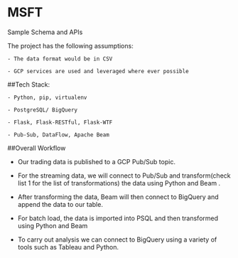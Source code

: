 # MSFT
Sample Schema and APIs

The project has the following assumptions:

    - The data format would be in CSV
    
    - GCP services are used and leveraged where ever possible
 
##Tech Stack:
    
    - Python, pip, virtualenv
    
    - PostgreSQL/ BigQuery
    
    - Flask, Flask-RESTful, Flask-WTF
    
    - Pub-Sub, DataFlow, Apache Beam
 
 
 ##Overall Workflow
 
  - Our trading data is published to a GCP Pub/Sub topic.
  
  - For the streaming data, we will connect to Pub/Sub and transform(check list 1 for the list of transformations) the data using Python and Beam .
  
  - After transforming the data, Beam will then connect to BigQuery and append the data to our table.
  
  - For batch load, the data is imported into PSQL and then transformed using Python and Beam
  
  - To carry out analysis we can connect to BigQuery using a variety of tools such as Tableau and Python.
